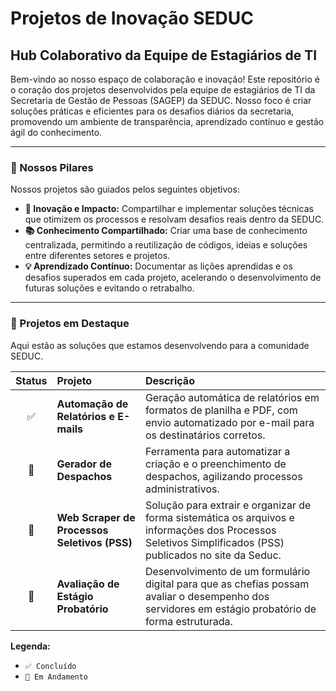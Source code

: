 # Projetos de Inovação SEDUC

## Hub Colaborativo da Equipe de Estagiários de TI

Bem-vindo ao nosso espaço de colaboração e inovação! Este repositório é o coração dos projetos desenvolvidos pela equipe de estagiários de TI da Secretaria de Gestão de Pessoas (SAGEP) da SEDUC. Nosso foco é criar soluções práticas e eficientes para os desafios diários da secretaria, promovendo um ambiente de transparência, aprendizado contínuo e gestão ágil do conhecimento.

---

### 🎯 Nossos Pilares

Nossos projetos são guiados pelos seguintes objetivos:

-   **🚀 Inovação e Impacto:** Compartilhar e implementar soluções técnicas que otimizem os processos e resolvam desafios reais dentro da SEDUC.
-   **📚 Conhecimento Compartilhado:** Criar uma base de conhecimento centralizada, permitindo a reutilização de códigos, ideias e soluções entre diferentes setores e projetos.
-   **💡 Aprendizado Contínuo:** Documentar as lições aprendidas e os desafios superados em cada projeto, acelerando o desenvolvimento de futuras soluções e evitando o retrabalho.

---

### 📂 Projetos em Destaque

Aqui estão as soluções que estamos desenvolvendo para a comunidade SEDUC.

| Status | Projeto | Descrição |
| :---: | :--- | :--- |
| ✅ | **Automação de Relatórios e E-mails** | Geração automática de relatórios em formatos de planilha e PDF, com envio automatizado por e-mail para os destinatários corretos. |
| 🚧 | **Gerador de Despachos** | Ferramenta para automatizar a criação e o preenchimento de despachos, agilizando processos administrativos. |
| 🚧 | **Web Scraper de Processos Seletivos (PSS)** | Solução para extrair e organizar de forma sistemática os arquivos e informações dos Processos Seletivos Simplificados (PSS) publicados no site da Seduc. |
| 🚧 | **Avaliação de Estágio Probatório** | Desenvolvimento de um formulário digital para que as chefias possam avaliar o desempenho dos servidores em estágio probatório de forma estruturada. |

**Legenda:**
-   `✅ Concluído`
-   `🚧 Em Andamento`
